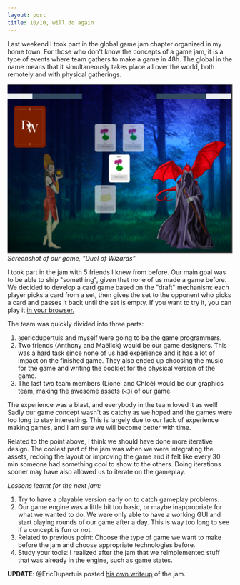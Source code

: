 ```yaml
---
layout: post
title: 10/10, will do again
---
```


Last weekend I took part in the global game jam chapter organized in my home town.
For those who don't know the concepts of a game jam, it is a type of events where team gathers to make a game in 48h.
The global in the name means that it simultaneously takes place all over the world, both remotely and with physical gatherings.

![Duel of wizards screenshot](/assets/media/ggj16/DuelOfWizards.png)
*Screenshot of our game, "Duel of Wizards"*

I took part in the jam with 5 friends I knew from before.
Our main goal was to be able to ship "something", given that none of us made a game before.
We decided to develop a card game based on the "draft" mechanism: each player picks a card from a set, then gives the set to the opponent who picks a card and passes it back until the set is empty.
If you want to try it, you can play it [in your browser.](http://edupertuis.net/DuelOfWizards)

The team was quickly divided into three parts:

1. @ericdupertuis and myself were going to be the game programmers.
2. Two friends (Anthony and Maëlick) would be our game designers.
    This was a hard task since none of us had experience and it has a lot of impact on the finished game.
    They also ended up choosing the music for the game and writing the booklet for the physical version of the game.
3. The last two team members (Lionel and Chloé) would be our graphics team, making the awesome assets (`<3`) of our game.

The experience was a blast, and everybody in the team loved it as well!
Sadly our game concept wasn't as catchy as we hoped and the games were too long to stay interesting.
This is largely due to our lack of experience making games, and I am sure we will become better with time.

Related to the point above, I think we should have done more iterative design.
The coolest part of the jam was when we were integrating the assets, redoing the layout or improving the game and it felt like every 30 min someone had something cool to show to the others.
Doing iterations sooner may have also allowed us to iterate on the gameplay.

*Lessons learnt for the next jam:*

1. Try to have a playable version early on to catch gameplay problems.
2. Our game engine was a little bit too basic, or maybe inappropriate for what we wanted to do.
    We were only able to have a working GUI and start playing rounds of our game after a day.
    This is way too long to see if a concept is fun or not.
3. Related to previous point: Choose the type of game we want to make before the jam and choose appropriate technologies before.
4. Study your tools: I realized after the jam that we reimplemented stuff that was already in the engine, such as game states.

**UPDATE**: @EricDupertuis posted [his own writeup](http://edupertuis.net/2016/02/02/ggj16.html) of the jam.

